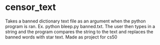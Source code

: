 # censor_text
Takes a banned dictionary text file as an argument when the python program is ran. Ex. python bleep.py banned.txt. The user then types in a string and the program compares the string to the text and replaces the banned words with star text. Made as project for cs50
